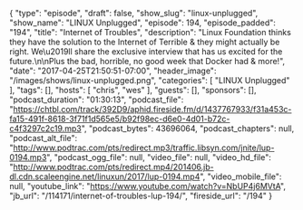 {
  "type": "episode",
  "draft": false,
  "show_slug": "linux-unplugged",
  "show_name": "LINUX Unplugged",
  "episode": 194,
  "episode_padded": "194",
  "title": "Internet of Troubles",
  "description": "Linux Foundation thinks they have the solution to the Internet of Terrible & they might actually be right. We\u2019ll share the exclusive interview that has us excited for the future.\n\nPlus the bad, horrible, no good week that Docker had & more!",
  "date": "2017-04-25T21:50:51-07:00",
  "header_image": "/images/shows/linux-unplugged.png",
  "categories": [
    "LINUX Unplugged"
  ],
  "tags": [],
  "hosts": [
    "chris",
    "wes"
  ],
  "guests": [],
  "sponsors": [],
  "podcast_duration": "01:30:13",
  "podcast_file": "https://chtbl.com/track/392D9/aphid.fireside.fm/d/1437767933/f31a453c-fa15-491f-8618-3f71f1d565e5/b92f98ec-d6e0-4d01-b72c-c4f3297c2c19.mp3",
  "podcast_bytes": 43696064,
  "podcast_chapters": null,
  "podcast_alt_file": "http://www.podtrac.com/pts/redirect.mp3/traffic.libsyn.com/jnite/lup-0194.mp3",
  "podcast_ogg_file": null,
  "video_file": null,
  "video_hd_file": "http://www.podtrac.com/pts/redirect.mp4/201406.jb-dl.cdn.scaleengine.net/linuxun/2017/lup-0194.mp4",
  "video_mobile_file": null,
  "youtube_link": "https://www.youtube.com/watch?v=NbUP4j6MVtA",
  "jb_url": "/114171/internet-of-troubles-lup-194/",
  "fireside_url": "/194"
}

